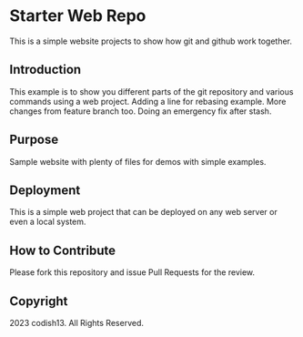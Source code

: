# Starter Web Repo
This is a simple website projects to show how git and github work together.

## Introduction
This example is to show you different parts of the git repository and various commands using a web project. Adding a line for rebasing example.
More changes from feature branch too.
Doing an emergency fix after stash.

## Purpose
Sample website with plenty of files for demos with simple examples.


## Deployment
This is a simple web project that can be deployed on any web server or even a local system.

## How to Contribute
Please fork this repository and issue Pull Requests for the review.

## Copyright
2023 codish13. All Rights Reserved.